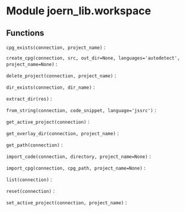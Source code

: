 Module joern_lib.workspace
==========================

Functions
---------

    
`cpg_exists(connection, project_name)`
:   

    
`create_cpg(connection, src, out_dir=None, languages='autodetect', project_name=None)`
:   

    
`delete_project(connection, project_name)`
:   

    
`dir_exists(connection, dir_name)`
:   

    
`extract_dir(res)`
:   

    
`from_string(connection, code_snippet, language='jssrc')`
:   

    
`get_active_project(connection)`
:   

    
`get_overlay_dir(connection, project_name)`
:   

    
`get_path(connection)`
:   

    
`import_code(connection, directory, project_name=None)`
:   

    
`import_cpg(connection, cpg_path, project_name=None)`
:   

    
`list(connection)`
:   

    
`reset(connection)`
:   

    
`set_active_project(connection, project_name)`
: